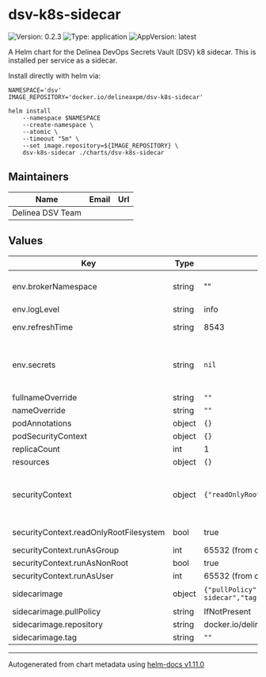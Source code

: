 # dsv-k8s-sidecar

![Version: 0.2.3](https://img.shields.io/badge/Version-0.2.3-informational?style=flat-square) ![Type: application](https://img.shields.io/badge/Type-application-informational?style=flat-square) ![AppVersion: latest](https://img.shields.io/badge/AppVersion-latest-informational?style=flat-square)

A Helm chart for the Delinea DevOps Secrets Vault (DSV) k8 sidecar.
This is installed per service as a sidecar.

Install directly with helm via:

```shell
NAMESPACE='dsv'
IMAGE_REPOSITORY='docker.io/delineaxpm/dsv-k8s-sidecar'

helm install
    --namespace $NAMESPACE
    --create-namespace \
    --atomic \
    --timeout "5m" \
    --set image.repository=${IMAGE_REPOSITORY} \
    dsv-k8s-sidecar ./charts/dsv-k8s-sidecar
```

## Maintainers

| Name             | Email | Url |
| ---------------- | ----- | --- |
| Delinea DSV Team |       |     |

## Values

| Key                                    | Type   | Default                                                                                     | Description                                                                                                                                                                                                |
| -------------------------------------- | ------ | ------------------------------------------------------------------------------------------- | ---------------------------------------------------------------------------------------------------------------------------------------------------------------------------------------------------------- |
| env.brokerNamespace                    | string | ""                                                                                          | brokerNamespace is the namespace of the broker, which is only required if the broker is not in the same namespace as the sidecar                                                                           |
| env.logLevel                           | string | info                                                                                        | logLevel is the log level for the sidecar                                                                                                                                                                  |
| env.refreshTime                        | string | 8543                                                                                        | refreshTime is the time interval between refreshes of the secrets                                                                                                                                          |
| env.secrets                            | string | `nil`                                                                                       | secrets is a list of secrets to be injected into the pod. This should be comma delimited if providing more than one. For example `dev:mysecret:mypath,dev:mysecret2:mypath2`. _REQUIRED FIELD_             |
| fullnameOverride                       | string | `""`                                                                                        |                                                                                                                                                                                                            |
| nameOverride                           | string | `""`                                                                                        |                                                                                                                                                                                                            |
| podAnnotations                         | object | `{}`                                                                                        |                                                                                                                                                                                                            |
| podSecurityContext                     | object | `{}`                                                                                        |                                                                                                                                                                                                            |
| replicaCount                           | int    | 1                                                                                           | replicaCount                                                                                                                                                                                               |
| resources                              | object | `{}`                                                                                        |                                                                                                                                                                                                            |
| securityContext                        | object | `{"readOnlyRootFilesystem":true,"runAsGroup":65532,"runAsNonRoot":true,"runAsUser":65532}`  | securityContext is the security context for the controller. This uses chainguard static nonroot based image. Reference: https://edu.chainguard.dev/chainguard/chainguard-images/reference/static/overview/ |
| securityContext.readOnlyRootFilesystem | bool   | true                                                                                        | readOnlyRootFilesystem is the read only root file system flag.                                                                                                                                             |
| securityContext.runAsGroup             | int    | 65532 (from chainguard static image)                                                        | runAsGroup is the run as group.                                                                                                                                                                            |
| securityContext.runAsNonRoot           | bool   | true                                                                                        | runAsNonRoot is the run as non root flag.                                                                                                                                                                  |
| securityContext.runAsUser              | int    | 65532 (from chainguard static image)                                                        | runAsUser is the run as user.                                                                                                                                                                              |
| sidecarimage                           | object | `{"pullPolicy":"IfNotPresent","repository":"docker.io/delinaxpm/dsv-k8s-sidecar","tag":""}` | sidecarimage is DSV Sidecar Image attached to target pod                                                                                                                                                   |
| sidecarimage.pullPolicy                | string | IfNotPresent                                                                                | pullPolicy is the image pull policy                                                                                                                                                                        |
| sidecarimage.repository                | string | docker.io/delinaxpm/dsv-k8s-sidecar                                                         | repository is the name of the fully qualified image                                                                                                                                                        |
| sidecarimage.tag                       | string | `""`                                                                                        | @default '' (empty)                                                                                                                                                                                        |

---

Autogenerated from chart metadata using [helm-docs v1.11.0](https://github.com/norwoodj/helm-docs/releases/v1.11.0)
